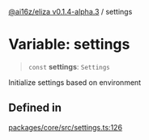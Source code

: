[@ai16z/eliza v0.1.4-alpha.3](../index.md) / settings

# Variable: settings

> `const` **settings**: `Settings`

Initialize settings based on environment

## Defined in

[packages/core/src/settings.ts:126](https://github.com/ceasar28/TRUTH/blob/main/TRUTH_agent/packages/core/src/settings.ts#L126)
